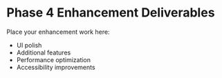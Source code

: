 # Phase 4 Enhancement Deliverables

Place your enhancement work here:

- UI polish
- Additional features
- Performance optimization
- Accessibility improvements
